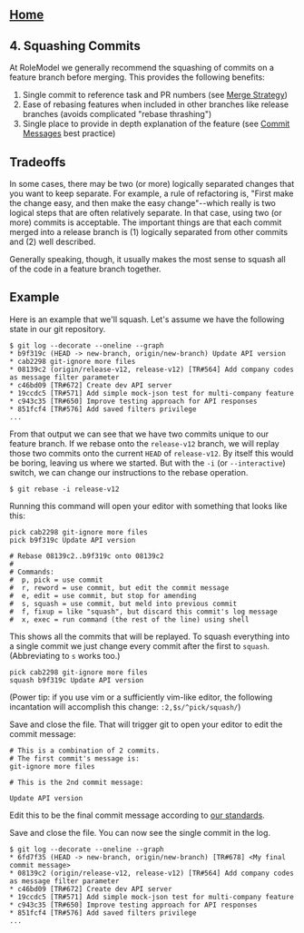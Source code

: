 ## [Home](../README.md)

## 4. Squashing Commits

At RoleModel we generally recommend the squashing of commits on a feature branch
before merging. This provides the following benefits:

1. Single commit to reference task and PR numbers
   (see [Merge Strategy](merge-strategy.md))
2. Ease of rebasing features when included in other branches like release
   branches (avoids complicated "rebase thrashing")
3. Single place to provide in depth explanation of the feature (see
   [Commit Messages](commit-messages.md) best practice)

## Tradeoffs

In some cases, there may be two (or more) logically separated changes that you
want to keep separate. For example, a rule of refactoring is, "First make the
change easy, and then make the easy change"--which really is two logical steps
that are often relatively separate. In that case, using two (or more) commits is
acceptable. The important things are that each commit merged into a release
branch is (1) logically separated from other commits and (2) well described.

Generally speaking, though, it usually makes the most sense to squash all of the
code in a feature branch together.

## Example

Here is an example that we'll squash. Let's assume we have the following state
in our git repository.

```
$ git log --decorate --oneline --graph
* b9f319c (HEAD -> new-branch, origin/new-branch) Update API version
* cab2298 git-ignore more files
* 08139c2 (origin/release-v12, release-v12) [TR#564] Add company codes as message filter parameter
* c46bd09 [TR#672] Create dev API server
* 19ccdc5 [TR#571] Add simple mock-json test for multi-company feature
* c943c35 [TR#650] Improve testing approach for API responses
* 851fcf4 [TR#576] Add saved filters privilege
...
```

From that output we can see that we have two commits unique to our feature
branch. If we rebase onto the `release-v12` branch, we will replay those two
commits onto the current `HEAD` of `release-v12`. By itself this would be
boring, leaving us where we started. But with the `-i` (or `--interactive`)
switch, we can change our instructions to the rebase operation.

```
$ git rebase -i release-v12
```

Running this command will open your editor with something that looks like this:

```
pick cab2298 git-ignore more files
pick b9f319c Update API version

# Rebase 08139c2..b9f319c onto 08139c2
#
# Commands:
#  p, pick = use commit
#  r, reword = use commit, but edit the commit message
#  e, edit = use commit, but stop for amending
#  s, squash = use commit, but meld into previous commit
#  f, fixup = like "squash", but discard this commit's log message
#  x, exec = run command (the rest of the line) using shell
```

This shows all the commits that will be replayed. To squash everything into a
single commit we just change every commit after the first to `squash`.
(Abbreviating to `s` works too.)

```
pick cab2298 git-ignore more files
squash b9f319c Update API version
```

(Power tip: if you use vim or a sufficiently vim-like editor, the following
incantation will accomplish this change: `:2,$s/^pick/squash/`)

Save and close the file. That will trigger git to open your editor to edit the
commit message:

```
# This is a combination of 2 commits.
# The first commit's message is:
git-ignore more files

# This is the 2nd commit message:

Update API version
```

Edit this to be the final commit message according
to [our standards](commit-messages.md).

Save and close the file. You can now see the single commit in the log.

```
$ git log --decorate --oneline --graph
* 6fd7f35 (HEAD -> new-branch, origin/new-branch) [TR#678] <My final commit message>
* 08139c2 (origin/release-v12, release-v12) [TR#564] Add company codes as message filter parameter
* c46bd09 [TR#672] Create dev API server
* 19ccdc5 [TR#571] Add simple mock-json test for multi-company feature
* c943c35 [TR#650] Improve testing approach for API responses
* 851fcf4 [TR#576] Add saved filters privilege
...
```
